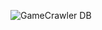![GameCrawler DB](https://user-images.githubusercontent.com/66582788/114253492-640bfd80-99e5-11eb-9b2d-043a52985b95.png)
